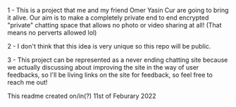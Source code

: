  1 - This is a project that me and my friend Omer Yasin Cur are going to bring it alive. Our aim is to make a completely private end to end encrypted "private" chatting space that allows no photo or video sharing at all! (That means no perverts allowed lol)  

 2 - I don't think that this idea is very unique so this repo will be public.

 3 - This project can be represented as a never ending chatting site because we actually discussing about improving the site in the way of user feedbacks, so I'll be living links on the site for feedback, so feel free to reach me out!

 This readme created on/in(?) 11st of Feburary 2022
